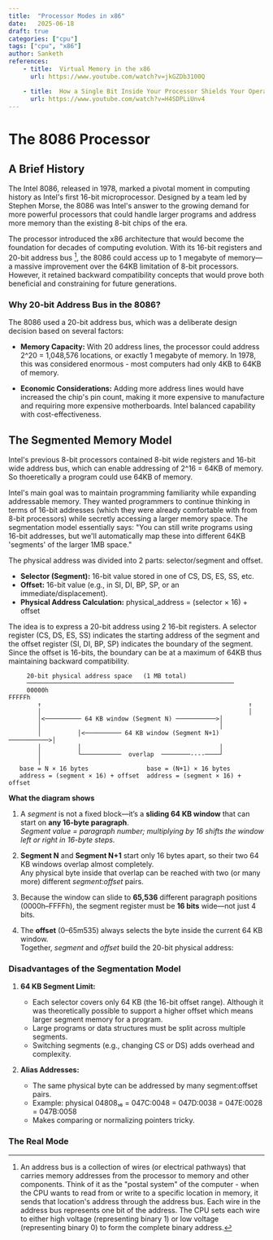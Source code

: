```yaml
---
title:  "Processor Modes in x86"
date:   2025-06-18
draft: true
categories: ["cpu"]
tags: ["cpu", "x86"]
author: Sanketh
references:
    - title:  Virtual Memory in the x86 
      url: https://www.youtube.com/watch?v=jkGZDb3100Q

    - title:  How a Single Bit Inside Your Processor Shields Your Operating System's Integrity 
      url: https://www.youtube.com/watch?v=H4SDPLiUnv4
---
```


# The 8086 Processor

## A Brief History

The Intel 8086, released in 1978, marked a pivotal moment in computing history as Intel's first 16-bit microprocessor. Designed by a team led by Stephen Morse, the 8086 was Intel's answer to the growing demand for more powerful processors that could handle larger programs and address more memory than the existing 8-bit chips of the era.

The processor introduced the x86 architecture that would become the foundation for decades of computing evolution. With its 16-bit registers and 20-bit address bus [^address-bus], the 8086 could access up to 1 megabyte of memory—a massive improvement over the 64KB limitation of 8-bit processors. However, it retained backward compatibility concepts that would prove both beneficial and constraining for future generations.

### Why 20-bit Address Bus in the 8086?

The 8086 used a 20-bit address bus, which was a deliberate design decision based on several factors:

- **Memory Capacity:** With 20 address lines, the processor could address 2^20 = 1,048,576 locations, or exactly 1 megabyte of memory. In 1978, this was considered enormous - most computers had only 4KB to 64KB of memory.

- **Economic Considerations:** Adding more address lines would have increased the chip's pin count, making it more expensive to manufacture and requiring more expensive motherboards. Intel balanced capability with cost-effectiveness.

## The Segmented Memory Model

Intel's previous 8-bit processors contained 8-bit wide registers and 16-bit wide address bus, which can enable addressing of 2^16 = 64KB of memory. So thoeretically a program could use 64KB of memory. 

Intel's main goal was to maintain programming familiarity while expanding addressable memory. They wanted programmers to continue thinking in terms of 16-bit addresses (which they were already comfortable with from 8-bit processors) while secretly accessing a larger memory space. The segmentation model essentially says: "You can still write programs using 16-bit addresses, but we'll automatically map these into different 64KB 'segments' of the larger 1MB space."

The physical address was divided into 2 parts: selector/segment and offset. 
- **Selector (Segment):** 16-bit value stored in one of CS, DS, ES, SS, etc.
- **Offset:** 16-bit value (e.g., in SI, DI, BP, SP, or an immediate/displacement).
- **Physical Address Calculation:** physical_address = (selector × 16) + offset

The idea is to express a 20-bit address using 2 16-bit registers. A selector register (CS, DS, ES, SS) indicates the starting address of the segment and the offset register (SI, DI, BP, SP) indicates the boundary of the segment. Since the offset is 16-bits, the boundary can be at a maximum of 64KB thus maintaining backward compatibility.

```
     20-bit physical address space   (1 MB total)
     ─────────────────────────────────────────────────────────
     00000h                                                      FFFFFh
        ↑                                                         ↑
        │                                                         │
        │<────────── 64 KB window (Segment N) ───────────>│
        │                                                 │
        │          │<────────── 64 KB window (Segment N+1) ───────────>│
        │          │                                      │
        │          └───────────  overlap  ────────----────┘
        │
   base = N × 16 bytes                base = (N+1) × 16 bytes
   address = (segment × 16) + offset  address = (segment × 16) + offset
```

**What the diagram shows**

1.  A *segment* is not a fixed block—it’s a **sliding 64 KB window** that can start on **any 16-byte paragraph**.  
    *Segment value = paragraph number; multiplying by 16 shifts the window left or right in 16-byte steps.*
    
2.  **Segment N** and **Segment N+1** start only 16 bytes apart, so their two 64 KB windows overlap almost completely.  
    Any physical byte inside that overlap can be reached with two (or many more) different *segment:offset* pairs.
    
3.  Because the window can slide to **65,536** different paragraph positions (0000h–FFFFh), the segment register must be **16 bits** wide—not just 4 bits.
    
4.  The **offset** (0–65m535) always selects the byte inside the current 64 KB window.  
    Together, *segment* and *offset* build the 20-bit physical address:


### Disadvantages of the Segmentation Model

1.  **64 KB Segment Limit:**

    - Each selector covers only 64 KB (the 16-bit offset range). Although it was theoretically possible to support a higher offset which means larger segment memory for a program.
    - Large programs or data structures must be split across multiple segments.
    - Switching segments (e.g., changing CS or DS) adds overhead and complexity.
        
2.  **Alias Addresses:**
    
    - The same physical byte can be addressed by many segment:offset pairs.     
    - Example: physical 04808₁₆ = 047C:0048 = 047D:0038 = 047E:0028 = 047B:0058     
    - Makes comparing or normalizing pointers tricky.

### The Real Mode




[^address-bus]: An address bus is a collection of wires (or electrical pathways) that carries memory addresses from the processor to memory and other components. Think of it as the "postal system" of the computer - when the CPU wants to read from or write to a specific location in memory, it sends that location's address through the address bus. Each wire in the address bus represents one bit of the address. The CPU sets each wire to either high voltage (representing binary 1) or low voltage (representing binary 0) to form the complete binary address.